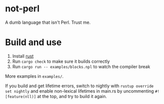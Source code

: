 not-perl
=

A dumb language that isn't Perl. Trust me.

Build and use
=

1. Install [rust](rustup.rs)
2. Run `cargo check` to make sure it builds correctly
3. Run `cargo run -- examples/blocks.npl` to watch the compiler break

More examples in `examples/`.

If you build and get lifetime errors, switch to nightly with
`rustup override set nightly` and enable non-lexical lifetimes in main.rs by
uncommenting `#![feature(nll)]` at the top, and try to build it again.
